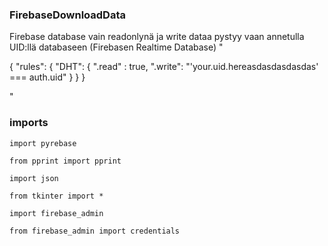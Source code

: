 ### FirebaseDownloadData

Firebase database vain readonlynä ja write dataa pystyy vaan annetulla UID:llä databaseen (Firebasen Realtime Database)
"
  
  
{
  "rules": {
    "DHT": {
      ".read" : true,
         ".write": "'your.uid.hereasdasdasdasdas' === auth.uid"
          }
          }
}
  
  
"


### imports
`import pyrebase`
  
`from pprint import pprint`
  
`import json`
  
`from tkinter import *`
  
`import firebase_admin`
  
`from firebase_admin import credentials`
  
